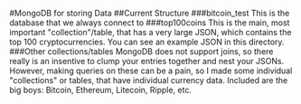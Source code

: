 #MongoDB for storing Data
##Current Structure
###bitcoin_test
This is the database that we always connect to
###top100coins
This is the main, most important "collection"/table, that has a very large JSON, which contains the top 100 cryptocurrencies. You can see
an example JSON in this directory.
###Other collections/tables
MongoDB does not support joins, so there really is an insentive to clump your entries together and nest your JSONs.
However, making queries on these can be a pain, so I made some individual "collections" or tables, that have 
individual currency data. Included are the big boys: Bitcoin, Ethereum, Litecoin, Ripple, etc.



